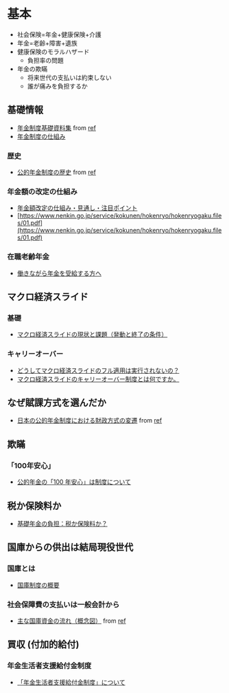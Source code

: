 # 基本

- 社会保険=年金+健康保険+介護
- 年金=老齢+障害+遺族
- 健康保険のモラルハザード
  - 負担率の問題
- 年金の欺瞞
  - 将来世代の支払いは約束しない
  - 誰が痛みを負担するか




## 基礎情報

- [年金制度基礎資料集](https://www.mhlw.go.jp/content/12500000/001167825.pdf) from [ref](https://www.mhlw.go.jp/stf/nenkin_shikumi.html)
- [年金制度の仕組み](https://www.mhlw.go.jp/stf/nenkin_shikumi.html)

### 歴史

- [公的年金制度の歴史](https://www.mhlw.go.jp/content/12500000/000955291.pdf) from [ref]()

### 年金額の改定の仕組み

- [年金額改定の仕組み・見通し・注目ポイント](https://www.nli-research.co.jp/report/detail/id=73058?site=nli)
- [https://www.nenkin.go.jp/service/kokunen/hokenryo/hokenryogaku.files/01.pdf](https://www.nenkin.go.jp/service/kokunen/hokenryo/hokenryogaku.files/01.pdf)

### 在職老齢年金

- [働きながら年金を受給する方へ](https://www.nenkin.go.jp/tokusetsu/zairou.html)


## マクロ経済スライド

### 基礎

- [マクロ経済スライドの現状と課題（発動と終了の条件）](https://www.ipss.go.jp/syoushika/bunken/data/pdf/sh20040406.pdf)

### キャリーオーバー

- [どうしてマクロ経済スライドのフル適用は実行されないの？](https://www.pension-academy.jp/youth/pdf/01pdf/kenjoh_keio.pdf)
- [マクロ経済スライドのキャリーオーバー制度とは何ですか。](https://www.nenkin.go.jp/faq/jukyu/kyotsu/macro/20190603.html)

## なぜ賦課方式を選んだか

- [日本の公的年金制度における財政方式の変遷](https://www.mof.go.jp/pri/international_exchange/kouryu/fy2019/chnjpn2.pdf) from [ref](https://ndlsearch.ndl.go.jp/books/R000000004-I029952873)

## 欺瞞

### 「100年安心」

- [公的年金の「100 年安心」は制度について](https://www.nli-research.co.jp/report/detail/id=75237?site=nli)

## 税か保険料か

- [基礎年金の負担：税か保険料か？](https://www.ipss.go.jp/publication/j/DP/dp2006_01.pdf)

## 国庫からの供出は結局現役世代

### 国庫とは

- [国庫制度の概要](https://www.mof.go.jp/policy/exchequer/summary/index.htm)


### 社会保障費の支払いは一般会計から

- [主な国庫資金の流れ（概念図）](https://www.mof.go.jp/policy/exchequer/summary/09.pdf) from [ref](https://www.mof.go.jp/policy/exchequer/summary/index.htm)


## 買収 (付加的給付)

### 年金生活者支援給付金制度

- [「年金生活者支援給付金制度」について](https://www.mhlw.go.jp/nenkinkyuufukin/)

